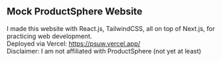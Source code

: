 
## Mock ProductSphere Website
I made this website with React.js, TailwindCSS, all on top of Next.js, for practicing web development. <br/>
Deployed via Vercel: https://psuw.vercel.app/
<br/>
Disclaimer: I am not affiliated with ProductSphere (not yet at least)

